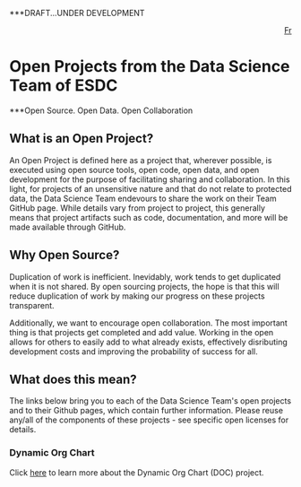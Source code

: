 
***DRAFT...UNDER DEVELOPMENT



<div style="text-align: right;">
    <a href="https://dsd-esdc-edsc.github.io/README.fr.html">Fr</a>
</div>

# Open Projects from the Data Science Team of ESDC
***Open Source. Open Data. Open Collaboration

## What is an Open Project?
An Open Project is defined here as a project that, wherever possible, is executed using open source tools, open code, open data, and open development for the purpose of facilitating sharing and collaboration. In this light, for projects of an unsensitive nature and that do not relate to protected data, the Data Science Team endevours to share the work on their Team GitHub page. While details vary from project to project, this generally means that project artifacts such as code, documentation, and more will be made available through GitHub.

## Why Open Source?
Duplication of work is inefficient. Inevidably, work tends to get duplicated when it is not shared. By open sourcing projects, the hope is that this will reduce duplication of work by making our progress on these projects transparent.

Additionally, we want to encourage open collaboration. The most important thing is that projects get completed and add value. Working in the open allows for others to easily add to what already exists, effectively disributing development costs and improving the probability of success for all.

## What does this mean?
The links below bring you to each of the Data Science Team's open projects and to their Github pages, which contain further information. Please reuse any/all of the components of these projects - see specific open licenses for details.

### Dynamic Org Chart
Click [here](https://dsd-esdc-edsc.github.io/dynamic-org-chart/) to learn more about the Dynamic Org Chart (DOC) project.
